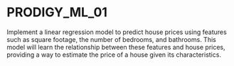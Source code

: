 # PRODIGY_ML_01
Implement a linear regression model to predict house prices using features such as square footage, the number of bedrooms, and bathrooms. This model will learn the relationship between these features and house prices, providing a way to estimate the price of a house given its characteristics.
